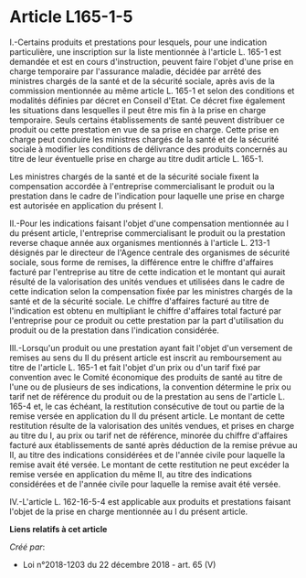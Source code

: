 # Article L165-1-5

I.-Certains produits et prestations pour lesquels, pour une indication particulière, une inscription sur la liste mentionnée
à l'article L. 165-1 est demandée et est en cours d'instruction, peuvent faire l'objet d'une prise en charge temporaire par
l'assurance maladie, décidée par arrêté des ministres chargés de la santé et de la sécurité sociale, après avis de la
commission mentionnée au même article L. 165-1 et selon des conditions et modalités définies par décret en Conseil d'Etat. Ce
décret fixe également les situations dans lesquelles il peut être mis fin à la prise en charge temporaire. Seuls certains
établissements de santé peuvent distribuer ce produit ou cette prestation en vue de sa prise en charge. Cette prise en charge
peut conduire les ministres chargés de la santé et de la sécurité sociale à modifier les conditions de délivrance des
produits concernés au titre de leur éventuelle prise en charge au titre dudit article L. 165-1.

Les ministres chargés de la santé et de la sécurité sociale fixent la compensation accordée à l'entreprise commercialisant le
produit ou la prestation dans le cadre de l'indication pour laquelle une prise en charge est autorisée en application du
présent I.

II.-Pour les indications faisant l'objet d'une compensation mentionnée au I du présent article, l'entreprise commercialisant
le produit ou la prestation reverse chaque année aux organismes mentionnés à l'article L. 213-1 désignés par le directeur de
l'Agence centrale des organismes de sécurité sociale, sous forme de remises, la différence entre le chiffre d'affaires
facturé par l'entreprise au titre de cette indication et le montant qui aurait résulté de la valorisation des unités vendues
et utilisées dans le cadre de cette indication selon la compensation fixée par les ministres chargés de la santé et de la
sécurité sociale. Le chiffre d'affaires facturé au titre de l'indication est obtenu en multipliant le chiffre d'affaires
total facturé par l'entreprise pour ce produit ou cette prestation par la part d'utilisation du produit ou de la prestation
dans l'indication considérée.

III.-Lorsqu'un produit ou une prestation ayant fait l'objet d'un versement de remises au sens du II du présent article est
inscrit au remboursement au titre de l'article L. 165-1 et fait l'objet d'un prix ou d'un tarif fixé par convention avec le
Comité économique des produits de santé au titre de l'une ou de plusieurs de ses indications, la convention détermine le prix
ou tarif net de référence du produit ou de la prestation au sens de l'article L. 165-4 et, le cas échéant, la restitution
consécutive de tout ou partie de la remise versée en application du II du présent article. Le montant de cette restitution
résulte de la valorisation des unités vendues, et prises en charge au titre du I, au prix ou tarif net de référence, minorée
du chiffre d'affaires facturé aux établissements de santé après déduction de la remise prévue au II, au titre des indications
considérées et de l'année civile pour laquelle la remise avait été versée. Le montant de cette restitution ne peut excéder la
remise versée en application du même II, au titre des indications considérées et de l'année civile pour laquelle la remise
avait été versée.

IV.-L'article L. 162-16-5-4 est applicable aux produits et prestations faisant l'objet de la prise en charge mentionnée au I
du présent article.

**Liens relatifs à cet article**

_Créé par_:

  - Loi n°2018-1203 du 22 décembre 2018 - art. 65 (V)
